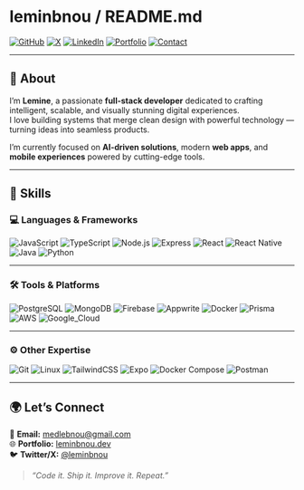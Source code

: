 # leminbnou / README.md

[![GitHub](https://img.shields.io/badge/GitHub-181717?style=for-the-badge&logo=github&logoColor=white)](https://github.com/leminbnou)
[![X](https://img.shields.io/badge/@leminbnou-000000?style=for-the-badge&logo=x&logoColor=white)](https://x.com/leminbnou)
[![LinkedIn](https://img.shields.io/badge/LinkedIn-0A66C2?style=for-the-badge&logo=linkedin&logoColor=white)](https://linkedin.com/in/leminbnou)
[![Portfolio](https://img.shields.io/badge/Portfolio-000000?style=for-the-badge&logo=vercel&logoColor=white)](https://leminbnou.dev)
[![Contact](https://img.shields.io/badge/Contact-333333?style=for-the-badge&logo=gmail&logoColor=white)](mailto:medlebnou@gmail.com)

---

## 👋 About

I’m **Lemine**, a passionate **full-stack developer** dedicated to crafting intelligent, scalable, and visually stunning digital experiences.  
I love building systems that merge clean design with powerful technology — turning ideas into seamless products.

I’m currently focused on **AI-driven solutions**, modern **web apps**, and **mobile experiences** powered by cutting-edge tools.

---

## 🧠 Skills

### 💻 Languages & Frameworks
![JavaScript](https://img.shields.io/badge/JavaScript-F7E018?style=for-the-badge&logo=javascript&logoColor=black)
![TypeScript](https://img.shields.io/badge/TypeScript-3178C6?style=for-the-badge&logo=typescript&logoColor=white)
![Node.js](https://img.shields.io/badge/Node.js-5FA04E?style=for-the-badge&logo=node.js&logoColor=white)
![Express](https://img.shields.io/badge/Express-000000?style=for-the-badge&logo=express&logoColor=white)
![React](https://img.shields.io/badge/React-61DAFB?style=for-the-badge&logo=react&logoColor=black)
![React Native](https://img.shields.io/badge/React_Native-61DAFB?style=for-the-badge&logo=react&logoColor=black)
![Java](https://img.shields.io/badge/Java-ED8B00?style=for-the-badge&logo=openjdk&logoColor=white)
![Python](https://img.shields.io/badge/Python-3670A0?style=for-the-badge&logo=python&logoColor=white)

---

### 🛠️ Tools & Platforms
![PostgreSQL](https://img.shields.io/badge/PostgreSQL-31648C?style=for-the-badge&logo=postgresql&logoColor=white)
![MongoDB](https://img.shields.io/badge/MongoDB-4EA94B?style=for-the-badge&logo=mongodb&logoColor=white)
![Firebase](https://img.shields.io/badge/Firebase-FFCA28?style=for-the-badge&logo=firebase&logoColor=black)
![Appwrite](https://img.shields.io/badge/Appwrite-F02E65?style=for-the-badge&logo=appwrite&logoColor=white)
![Docker](https://img.shields.io/badge/Docker-0db7ed?style=for-the-badge&logo=docker&logoColor=white)
![Prisma](https://img.shields.io/badge/Prisma-2D3748?style=for-the-badge&logo=prisma&logoColor=white)
![AWS](https://img.shields.io/badge/AWS-FF9900?style=for-the-badge&logo=amazonaws&logoColor=black)
![Google_Cloud](https://img.shields.io/badge/Google_Cloud-4285F4?style=for-the-badge&logo=googlecloud&logoColor=white)

---

### ⚙️ Other Expertise
![Git](https://img.shields.io/badge/Git-F05032?style=for-the-badge&logo=git&logoColor=white)
![Linux](https://img.shields.io/badge/Linux-FCC624?style=for-the-badge&logo=linux&logoColor=black)
![TailwindCSS](https://img.shields.io/badge/TailwindCSS-38BDF8?style=for-the-badge&logo=tailwindcss&logoColor=white)
![Expo](https://img.shields.io/badge/Expo-000020?style=for-the-badge&logo=expo&logoColor=white)
![Docker Compose](https://img.shields.io/badge/Docker_Compose-0db7ed?style=for-the-badge&logo=docker&logoColor=white)
![Postman](https://img.shields.io/badge/Postman-FF6C37?style=for-the-badge&logo=postman&logoColor=white)

---

## 🌍 Let’s Connect

💌 **Email:** [medlebnou@gmail.com](mailto:medlebnou@gmail.com)  
🌐 **Portfolio:** [leminbnou.dev](https://leminbnou.dev)  
🐦 **Twitter/X:** [@leminbnou](https://x.com/leminbnou)  

> *“Code it. Ship it. Improve it. Repeat.”*
